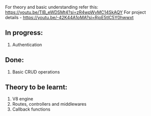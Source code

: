 For theory and basic understanding refer this: https://youtu.be/TlB_eWDSMt4?si=zR4wpWvMC14SkAQY
For project details - https://youtu.be/-42K44A1oMA?si=RjoE5tlC5Y0hwwxt

## In progress:
1. Authentication

## Done:
1. Basic CRUD operations

## Theory to be learnt:
1. V8 engine
2. Routes, controllers and middlewares
3. Callback functions